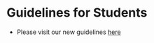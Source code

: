 # Guidelines for Students

- Please visit our new guidelines <a href="https://mergetb.org/docs/experimentation/classes/#using-deterlab-as-a-student">here</a>